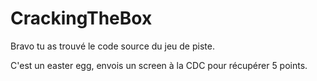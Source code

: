# CrackingTheBox

Bravo tu as trouvé le code source du jeu de piste.

C'est un easter egg, envois un screen à la CDC pour récupérer 5 points.

